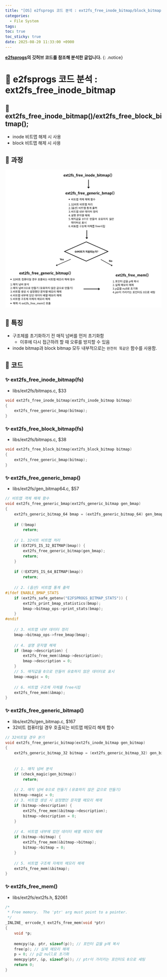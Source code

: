 ```yaml
---
title: "[OS] e2fsprogs 코드 분석 : ext2fs_free_inode_bitmap/block_bitmap"
categories:
  - File System
tags:
toc: true
toc_sticky: true
date: 2025-08-20 11:33:00 +0900
---
```


<strong>[e2fsprogs](https://github.com/tytso/e2fsprogs/tree/master)의 깃허브 코드를 참조해 분석한 글입니다.</strong>
{: .notice}

# 📌 e2fsprogs 코드 분석 : ext2fs_free_inode_bitmap

## 🫧 ext2fs_free_inode_bitmap()/ext2fs_free_block_bitmap();
- inode 비트맵 해제 시 사용
- block 비트맵 해제 시 사용


## 🫧 과정

![alt text](../../../assets/image/OS/ext2fs_free_inode_bitmap.png)

## 🫧 특징
- 구조체를 초기화하기 전 매직 넘버를 먼저 초기화함
	- 이후에 다시 접근하려 할 때 오류를 방지할 수 있음
- inode bitmap과 block bitmap 모두 내부적으로는 `완전히 똑같은` 함수를 사용함.

## 🫧 코드

### ✨ ext2fs_free_inode_bitmap(fs)

- libs/ext2fs/bitmaps.c, $33

```c
void ext2fs_free_inode_bitmap(ext2fs_inode_bitmap bitmap)
{
	ext2fs_free_generic_bmap(bitmap);
}
```

### ✨ ext2fs_free_block_bitmap(fs)

- libs/ext2fs/bitmaps.c, $38

```c
void ext2fs_free_block_bitmap(ext2fs_block_bitmap bitmap)
{
	ext2fs_free_generic_bmap(bitmap);
}
```


### ✨ ext2fs_free_generic_bmap()

- libs/ext2fs/gen_bitmap64.c, $57

```c
// 비트맵 객체 해제 함수
void ext2fs_free_generic_bmap(ext2fs_generic_bitmap gen_bmap)
{
	ext2fs_generic_bitmap_64 bmap = (ext2fs_generic_bitmap_64) gen_bmap;

	if (!bmap)
		return;

	// 1. 32비트 비트맵 처리
	if (EXT2FS_IS_32_BITMAP(bmap)) {
		ext2fs_free_generic_bitmap(gen_bmap);
		return;
	}

	if (!EXT2FS_IS_64_BITMAP(bmap))
		return;

	// 2. (옵션) 비트맵 통계 출력
#ifdef ENABLE_BMAP_STATS
	if (ext2fs_safe_getenv("E2FSPROGS_BITMAP_STATS")) {
		ext2fs_print_bmap_statistics(bmap);
		bmap->bitmap_ops->print_stats(bmap);
	}
#endif

	// 3. 비트맵 내부 데이터 정리
	bmap->bitmap_ops->free_bmap(bmap);

	// 4. 설명 문자열 해제
	if (bmap->description) {
		ext2fs_free_mem(&bmap->description);
		bmap->description = 0;
	}
	// 5. 매직값을 0으로 만들어 유효하지 않은 데이터로 표시
	bmap->magic = 0;

	// 6. 비트맵 구조체 자체를 free시킴
	ext2fs_free_mem(&bmap);
}
```


### ✨ ext2fs_free_generic_bitmap()

- libs/ext2fs/gen_bitmap.c, $167
- 32비트 컴퓨터일 경우 호출되는 비트맵 메모리 해제 함수

```c
// 32비트일 경우 분기
void ext2fs_free_generic_bitmap(ext2fs_inode_bitmap gen_bitmap)
{
	ext2fs_generic_bitmap_32 bitmap = (ext2fs_generic_bitmap_32) gen_bitmap;


	// 1. 매직 넘버 분석
	if (check_magic(gen_bitmap))
		return;

	// 2. 매직 넘버 0으로 만들기 (유효하지 않은 값으로 만들기)
	bitmap->magic = 0;
	// 3. 비트맵 생성 시 설정했던 문자열 메모리 해제
	if (bitmap->description) {
		ext2fs_free_mem(&bitmap->description);
		bitmap->description = 0;
	}

	// 4. 비트맵 내부에 있던 데이터 배열 메모리 해제
	if (bitmap->bitmap) {
		ext2fs_free_mem(&bitmap->bitmap);
		bitmap->bitmap = 0;
	}

	// 5. 비트맵 구조체 자체의 메모리 해제
	ext2fs_free_mem(&bitmap);
}
```


### ✨ ext2fs_free_mem()

- libs/ext2fs/ext2fs.h, $2061

```c
/*
 * Free memory.  The 'ptr' arg must point to a pointer.
 */
_INLINE_ errcode_t ext2fs_free_mem(void *ptr)
{
	void *p;

	memcpy(&p, ptr, sizeof(p)); // 포인터 값을 p에 복사
	free(p); // 실제 메모리 해제
	p = 0; // p값 null로 초기화
	memcpy(ptr, &p, sizeof(p)); // ptr이 가리키는 포인터도 0으로 세팅
	return 0;
}
```